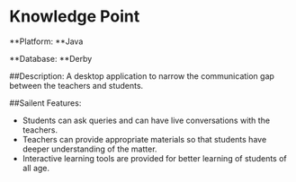 # Knowledge Point
**Platform: **Java

**Database: **Derby

##Description:
A desktop application to narrow the communication gap between the teachers and students.

##Sailent Features:
  - Students can ask queries and can have live conversations with the teachers.
  - Teachers can provide appropriate materials so that students have deeper understanding of the matter.
  - Interactive learning tools are provided for better learning of students of all age. 
